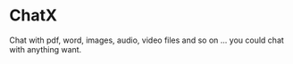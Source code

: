# ChatX
Chat with pdf, word, images, audio, video files and so on ... you could chat with anything want. 
